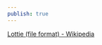 ```yaml
---
publish: true
---
```

[Lottie (file format) - Wikipedia](https://en.wikipedia.org/wiki/Lottie_(file_format))